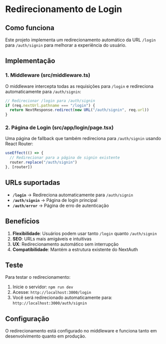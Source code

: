 # Redirecionamento de Login

## Como funciona

Este projeto implementa um redirecionamento automático da URL `/login` para `/auth/signin` para melhorar a experiência do usuário.

## Implementação

### 1. Middleware (src/middleware.ts)
O middleware intercepta todas as requisições para `/login` e redireciona automaticamente para `/auth/signin`:

```typescript
// Redirecionar /login para /auth/signin
if (req.nextUrl.pathname === "/login") {
  return NextResponse.redirect(new URL("/auth/signin", req.url))
}
```

### 2. Página de Login (src/app/login/page.tsx)
Uma página de fallback que também redireciona para `/auth/signin` usando React Router:

```typescript
useEffect(() => {
  // Redirecionar para a página de signin existente
  router.replace("/auth/signin")
}, [router])
```

## URLs suportadas

- **`/login`** → Redireciona automaticamente para `/auth/signin`
- **`/auth/signin`** → Página de login principal
- **`/auth/error`** → Página de erro de autenticação

## Benefícios

1. **Flexibilidade**: Usuários podem usar tanto `/login` quanto `/auth/signin`
2. **SEO**: URLs mais amigáveis e intuitivas
3. **UX**: Redirecionamento automático sem interrupção
4. **Compatibilidade**: Mantém a estrutura existente do NextAuth

## Teste

Para testar o redirecionamento:

1. Inicie o servidor: `npm run dev`
2. Acesse: `http://localhost:3000/login`
3. Você será redirecionado automaticamente para: `http://localhost:3000/auth/signin`

## Configuração

O redirecionamento está configurado no middleware e funciona tanto em desenvolvimento quanto em produção. 